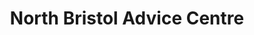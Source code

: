 ---
title: "North Bristol Advice Centre"
url: /bristol/north-bristol-advice-centre/
shop: charity
---